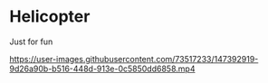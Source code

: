 # Helicopter
Just for fun 


https://user-images.githubusercontent.com/73517233/147392919-9d26a90b-b516-448d-913e-0c5850dd6858.mp4

